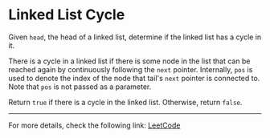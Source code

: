 <h1>Linked List Cycle</h1>

<p>Given <code>head</code>, the head of a linked list, determine if the linked list has a cycle in it.</p>

<p>There is a cycle in a linked list if there is some node in the list that can be reached again by continuously following the <code>next</code> pointer. Internally, <code>pos</code> is used to denote the index of the node that tail's <code>next</code> pointer is connected to. Note that <code>pos</code> is not passed as a parameter.</p>

<p>Return <code>true</code> if there is a cycle in the linked list. Otherwise, return <code>false</code>.</p>

<hr>
<p>For more details, check the following link: <a href="https://leetcode.com/problems/linked-list-cycle/">LeetCode</a></p>




